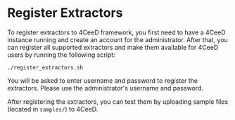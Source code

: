 Register Extractors
====

To register extractors to 4CeeD framework, you first need to have a 4CeeD instance running and create an account for the administrator. After that, you can register all supported extractors and make them available for 4CeeD users by running the following script:

```
./register_extractors.sh
```

You will be asked to enter username and password to register the extractors. Please use the administrator's username and password.

After registering the extractors, you can test them by uploading sample files (located in `samples/`) to 4CeeD.

